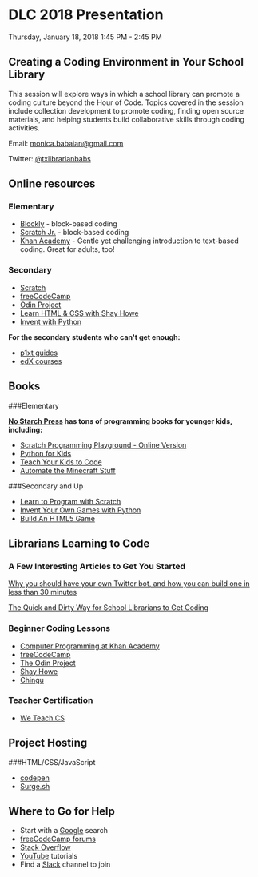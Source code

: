# DLC 2018 Presentation
Thursday, January 18, 2018
1:45 PM - 2:45 PM

## Creating a Coding Environment in Your School Library

This session will explore ways in which a school library can promote a coding culture beyond the Hour of Code. Topics covered in the session include collection development to promote coding, finding open source materials, and helping students build collaborative skills through coding activities. 

Email: monica.babaian@gmail.com

Twitter: [@txlibrarianbabs](https://twitter.com/txlibrarianbabs)

## Online resources
### Elementary

- [Blockly](https://blockly-games.appspot.com/) - block-based coding
- [Scratch Jr.](https://www.scratchjr.org/) - block-based coding
- [Khan Academy](https://www.khanacademy.org/) - Gentle yet challenging introduction to text-based coding. Great for adults, too!
            
### Secondary

- [Scratch](http://scratched.gse.harvard.edu/guide/)
- [freeCodeCamp](https://www.freecodecamp.org/)
- [Odin Project](https://www.theodinproject.com/)
- [Learn HTML & CSS with Shay Howe](https://learn.shayhowe.com/)
- [Invent with Python](https://inventwithpython.com/)
        
**For the secondary students who can't get enough:**

- [p1xt guides](https://github.com/P1xt/p1xt-guides)
- [edX courses](https://www.edx.org/)

## Books
###Elementary

**[No Starch Press](https://nostarch.com/catalog/kids) has tons of programming books for younger kids, including:**
- [Scratch Programming Playground - Online Version](https://inventwithscratch.com/book/)
- [Python for Kids](https://www.amazon.com/Python-Kids-Playful-Introduction-Programming/dp/1593274076/ref=sr_1_3?ie=UTF8&qid=1515781718&sr=8-3&keywords=python+for+kids)
- [Teach Your Kids to Code](https://www.amazon.com/Teach-Your-Kids-Code-Parent-Friendly/dp/1593276141/ref=sr_1_1?s=books&ie=UTF8&qid=1515781758&sr=1-1&keywords=teach+your+kids+to+code)
- [Automate the Minecraft Stuff](https://www.amazon.com/Automate-Minecraft-Stuff-Mine-Build/dp/1593278535/ref=sr_1_1?ie=UTF8&qid=1515781821&sr=8-1&keywords=automate+the+minecraft+stuff)

###Secondary and Up

- [Learn to Program with Scratch](https://www.amazon.com/Learn-Program-Scratch-Introduction-Programming/dp/1593275439/ref=sr_1_1?s=books&ie=UTF8&qid=1515782150&sr=1-1&keywords=learn+to+program+with+scratch)
- [Invent Your Own Games with Python](https://inventwithpython.com/invent4thed/)
- [Build An HTML5 Game](https://nostarch.com/html5game)

## Librarians Learning to Code
### A Few Interesting Articles to Get You Started
[Why you should have your own Twitter bot, and how you can build one in less than 30 minutes](https://medium.freecodecamp.org/easily-set-up-your-own-twitter-bot-4aeed5e61f7f)

[The Quick and Dirty Way for School Librarians to Get Coding](https://medium.com/@monica.babaian/the-quick-and-dirty-way-for-school-librarians-to-get-coding-9a8313ef98a)

### Beginner Coding Lessons
- [Computer Programming at Khan Academy](https://www.khanacademy.org/computing/computer-programming)
- [freeCodeCamp](https://www.freecodecamp.org/)
- [The Odin Project](https://www.theodinproject.com/)
- [Shay Howe](https://learn.shayhowe.com/)
- [Chingu](https://chingu-cohorts.github.io/chingu-directory/)

### Teacher Certification 
- [We Teach CS](https://www.weteachcs.org/)

## Project Hosting
###HTML/CSS/JavaScript
- [codepen](https://codepen.io/)
- [Surge.sh](http://surge.sh/)

## Where to Go for Help 
- Start with a [Google](www.google.com) search
- [freeCodeCamp forums](https://forum.freecodecamp.org/)
- [Stack Overflow](https://stackoverflow.com/)
- [YouTube](https://www.youtube.com/) tutorials
- Find a [Slack](https://slack.com/) channel to join



